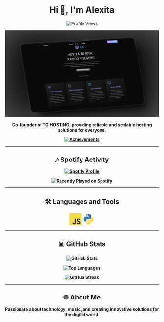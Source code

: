 <h1 align="center">Hi 👋, I'm Alexita</h1>
<p align="center">
  <img src="https://komarev.com/ghpvc/?username=laalexita&label=Profile%20views&color=0e75b6&style=flat" alt="Profile Views" />
</p>

<p align="center">
  <img src="https://raw.githubusercontent.com/LaAlexita/LaAlexita/refs/heads/main/974_1x_shots_so.png" alt="Hosting Banner" style="max-width:100%; height:auto;" />
</p>
<p align="center">
  <strong>Co-founder of TG HOSTING, providing reliable and scalable hosting solutions for everyone.
</p>

<p align="center">
  <a href="https://github.com/ryo-ma/github-profile-trophy">
    <img src="https://github-profile-trophy.vercel.app/?username=laalexita&theme=flat&no-frame=true&margin-w=15" alt="Achievements" />
  </a>
</p>

---

<h2 align="center">🎶 Spotify Activity</h2>
<p align="center">
  <a href="https://spotify-github-profile.kittinanx.com/api/view?uid=313pxmamdg6y2lgkpkuj7a5rad5a&redirect=true">
    <img src="https://spotify-github-profile.kittinanx.com/api/view?uid=313pxmamdg6y2lgkpkuj7a5rad5a&cover_image=true&theme=default&show_offline=false&background_color=121212&interchange=true&bar_color_cover=true&bar_color=394c38" alt="Spotify Profile" />
  </a>
</p>
<p align="center">
  <img src="https://spotify-recently-played-readme.vercel.app/api?user=313pxmamdg6y2lgkpkuj7a5rad5a&count=5" alt="Recently Played on Spotify" />
</p>

---

<h2 align="center">🛠️ Languages and Tools</h2>
<p align="center">
  <a href="https://developer.mozilla.org/en-US/docs/Web/JavaScript" target="_blank" rel="noreferrer">
    <img src="https://raw.githubusercontent.com/devicons/devicon/master/icons/javascript/javascript-original.svg" alt="JavaScript" width="40" height="40"/>
  </a>
  <a href="https://www.python.org" target="_blank" rel="noreferrer">
    <img src="https://raw.githubusercontent.com/devicons/devicon/master/icons/python/python-original.svg" alt="Python" width="40" height="40"/>
  </a>
</p>

---

<h2 align="center">📊 GitHub Stats</h2>
<p align="center">
  <img src="https://github-readme-stats.vercel.app/api?username=laalexita&show_icons=true&locale=en" alt="GitHub Stats" />
</p>
<p align="center">
  <img src="https://github-readme-stats.vercel.app/api/top-langs?username=laalexita&show_icons=true&locale=en&layout=compact" alt="Top Languages" />
</p>
<p align="center">
  <img src="https://github-readme-streak-stats.herokuapp.com/?user=laalexita" alt="GitHub Streak" />
</p>

---

<h2 align="center">🌐 About Me</h2>
<p align="center">
  Passionate about technology, music, and creating innovative solutions for the digital world.
</p>
